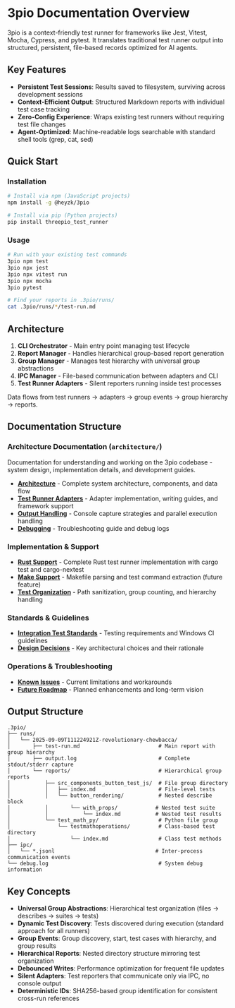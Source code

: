 # 3pio Documentation Overview

3pio is a context-friendly test runner for frameworks like Jest, Vitest, Mocha, Cypress, and pytest. It translates traditional test runner output into structured, persistent, file-based records optimized for AI agents.

## Key Features

- **Persistent Test Sessions**: Results saved to filesystem, surviving across development sessions
- **Context-Efficient Output**: Structured Markdown reports with individual test case tracking
- **Zero-Config Experience**: Wraps existing test runners without requiring test file changes
- **Agent-Optimized**: Machine-readable logs searchable with standard shell tools (grep, cat, sed)

## Quick Start

### Installation

```bash
# Install via npm (JavaScript projects)
npm install -g @heyzk/3pio

# Install via pip (Python projects)
pip install threepio_test_runner
```

### Usage

```bash
# Run with your existing test commands
3pio npm test
3pio npx jest
3pio npx vitest run
3pio npx mocha
3pio pytest

# Find your reports in .3pio/runs/
cat .3pio/runs/*/test-run.md
```

## Architecture

1. **CLI Orchestrator** - Main entry point managing test lifecycle
2. **Report Manager** - Handles hierarchical group-based report generation
3. **Group Manager** - Manages test hierarchy with universal group abstractions
4. **IPC Manager** - File-based communication between adapters and CLI
5. **Test Runner Adapters** - Silent reporters running inside test processes

Data flows from test runners → adapters → group events → group hierarchy → reports.

## Documentation Structure

### Architecture Documentation (`architecture/`)

Documentation for understanding and working on the 3pio codebase - system design, implementation details, and development guides.

- **[Architecture](./architecture/architecture.md)** - Complete system architecture, components, and data flow
- **[Test Runner Adapters](./architecture/test-runner-adapters.md)** - Adapter implementation, writing guides, and framework support
- **[Output Handling](./architecture/output-handling.md)** - Console capture strategies and parallel execution handling
- **[Debugging](./architecture/debugging.md)** - Troubleshooting guide and debug logs

### Implementation & Support

- **[Rust Support](./rust-support.md)** - Complete Rust test runner implementation with cargo test and cargo-nextest
- **[Make Support](./make-support.md)** - Makefile parsing and test command extraction (future feature)
- **[Test Organization](./test-organization.md)** - Path sanitization, group counting, and hierarchy handling

### Standards & Guidelines

- **[Integration Test Standards](./integration-test-standards.md)** - Testing requirements and Windows CI guidelines
- **[Design Decisions](./design-decisions.md)** - Key architectural choices and their rationale

### Operations & Troubleshooting

- **[Known Issues](./known-issues.md)** - Current limitations and workarounds
- **[Future Roadmap](./future-roadmap.md)** - Planned enhancements and long-term vision

## Output Structure

```
.3pio/
├── runs/
│   └── 2025-09-09T111224921Z-revolutionary-chewbacca/
│       ├── test-run.md                         # Main report with group hierarchy
│       ├── output.log                          # Complete stdout/stderr capture
│       └── reports/                            # Hierarchical group reports
│           ├── src_components_button_test_js/  # File group directory
│           │   ├── index.md                    # File-level tests
│           │   └── button_rendering/           # Nested describe block
│           │       └── with_props/            # Nested test suite
│           │           └── index.md           # Nested test results
│           └── test_math_py/                   # Python file group
│               └── testmathoperations/         # Class-based test directory
│                   └── index.md                # Class test methods
├── ipc/
│   └── *.jsonl                                # Inter-process communication events
└── debug.log                                   # System debug information
```

## Key Concepts

- **Universal Group Abstractions**: Hierarchical test organization (files → describes → suites → tests)
- **Dynamic Test Discovery**: Tests discovered during execution (standard approach for all runners)
- **Group Events**: Group discovery, start, test cases with hierarchy, and group results
- **Hierarchical Reports**: Nested directory structure mirroring test organization
- **Debounced Writes**: Performance optimization for frequent file updates
- **Silent Adapters**: Test reporters that communicate only via IPC, no console output
- **Deterministic IDs**: SHA256-based group identification for consistent cross-run references
